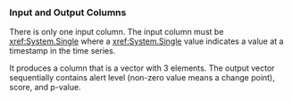 ### Input and Output Columns
There is only one input column.
The input column must be <xref:System.Single> where a <xref:System.Single> value indicates a value at a timestamp in the time series.

It produces a column that is a vector with 3 elements.
The output vector sequentially contains alert level (non-zero value means a change point), score, and p-value.
